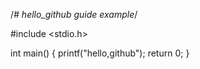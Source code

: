 /*# hello_github
guide example*/

#include <stdio.h>

int main()
{
  printf("hello,github");
  return 0;
}
